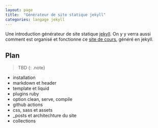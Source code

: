 ```yaml
---
layout: page
title:  "Générateur de site statique jekyll"
categories: langage jekyll
---
```


Une introduction générateur de site statique [jekyll](https://jekyllrb.com/). On y y verra aussi comment est organisé et fonctionne ce [site de cours](https://github.com/FrancoisBrucker/cours_informatique), généré en jekyll.

<!--more-->

## Plan

> TBD
{: .note}

* installation
* markdown et header
* template et liquid
* plugins ruby
* option clean, serve, compile
* github actions
* css, sass et assets
* _posts et architechture du site
* collections

